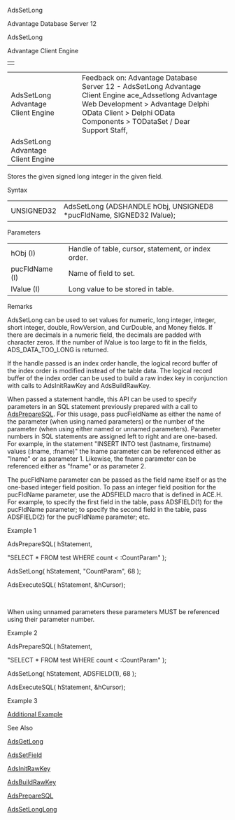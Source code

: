 AdsSetLong




Advantage Database Server 12  

AdsSetLong

Advantage Client Engine

|  |
| --- |
|  |

|  |  |  |  |  |
| --- | --- | --- | --- | --- |
| AdsSetLong  Advantage Client Engine |  |  | Feedback on: Advantage Database Server 12 - AdsSetLong Advantage Client Engine ace\_Adssetlong Advantage Web Development > Advantage Delphi OData Client > Delphi OData Components > TODataSet / Dear Support Staff, |  |
| AdsSetLong  Advantage Client Engine |  |  |  |  |

Stores the given signed long integer in the given field.

Syntax

|  |  |
| --- | --- |
| UNSIGNED32 | AdsSetLong (ADSHANDLE hObj,  UNSIGNED8 \*pucFldName,  SIGNED32 lValue); |

Parameters

|  |  |
| --- | --- |
| hObj (I) | Handle of table, cursor, statement, or index order. |
| pucFldName (I) | Name of field to set. |
| lValue (I) | Long value to be stored in table. |

Remarks

AdsSetLong can be used to set values for numeric, long integer, integer, short integer, double, RowVersion, and CurDouble, and Money fields. If there are decimals in a numeric field, the decimals are padded with character zeros. If the number of lValue is too large to fit in the fields, ADS\_DATA\_TOO\_LONG is returned.

If the handle passed is an index order handle, the logical record buffer of the index order is modified instead of the table data. The logical record buffer of the index order can be used to build a raw index key in conjunction with calls to AdsInitRawKey and AdsBuildRawKey.

When passed a statement handle, this API can be used to specify parameters in an SQL statement previously prepared with a call to [AdsPrepareSQL](ace_adspreparesql.htm). For this usage, pass pucFieldName as either the name of the parameter (when using named parameters) or the number of the parameter (when using either named or unnamed parameters). Parameter numbers in SQL statements are assigned left to right and are one-based. For example, in the statement "INSERT INTO test (lastname, firstname) values (:lname, :fname)" the lname parameter can be referenced either as "lname" or as parameter 1. Likewise, the fname parameter can be referenced either as "fname" or as parameter 2.

The pucFldName parameter can be passed as the field name itself or as the one-based integer field position. To pass an integer field position for the pucFldName parameter, use the ADSFIELD macro that is defined in ACE.H. For example, to specify the first field in the table, pass ADSFIELD(1) for the pucFldName parameter; to specify the second field in the table, pass ADSFIELD(2) for the pucFldName parameter; etc.

Example 1

AdsPrepareSQL( hStatement,

"SELECT \* FROM test WHERE count < :CountParam" );

AdsSetLong( hStatement, "CountParam", 68 );

AdsExecuteSQL( hStatement, &hCursor);

 

When using unnamed parameters these parameters MUST be referenced using their parameter number.

Example 2

AdsPrepareSQL( hStatement,

"SELECT \* FROM test WHERE count < :CountParam" );

AdsSetLong( hStatement, ADSFIELD(1), 68 );

AdsExecuteSQL( hStatement, &hCursor);

Example 3

[Additional Example](ace_examples.htm#adssetlongexample)

See Also

[AdsGetLong](ace_adsgetlong.htm)

[AdsSetField](ace_adssetfield.htm)

[AdsInitRawKey](ace_adsinitrawkey.htm)

[AdsBuildRawKey](ace_adsbuildrawkey.htm)

[AdsPrepareSQL](ace_adspreparesql.htm)

[AdsSetLongLong](ace_adssetlonglong.htm)